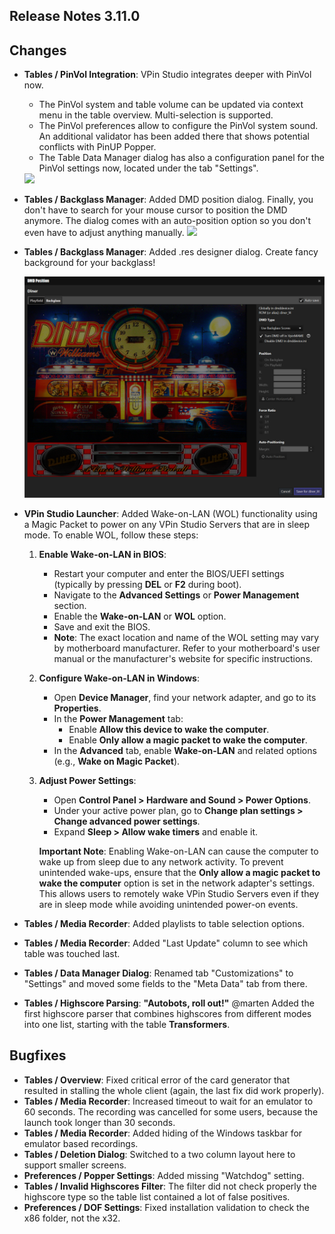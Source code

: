 ## Release Notes 3.11.0

## Changes
 
- **Tables / PinVol Integration**: VPin Studio integrates deeper with PinVol now.
  - The PinVol system and table volume can be updated via context menu in the table overview. Multi-selection is supported.
  - The PinVol preferences allow to configure the PinVol system sound. An additional validator has been added there that shows potential conflicts with PinUP Popper.
  - The Table Data Manager dialog has also a configuration panel for the PinVol settings now, located under the tab "Settings".  
  <img src="https://raw.githubusercontent.com/syd711/vpin-studio/main/documentation/tables/pinvol-dialog.png" width="500" />

- **Tables / Backglass Manager**: Added DMD position dialog. Finally, you don't have to search for your mouse cursor to position the DMD anymore. The dialog comes with an auto-position option so you don't even have to adjust anything manually.
  <img src="https://raw.githubusercontent.com/syd711/vpin-studio/main/documentation/tables/pinvol-dialog.png" width="500" />

- **Tables / Backglass Manager**: Added .res designer dialog. Create fancy background for your backglass!

    <img src="https://raw.githubusercontent.com/syd711/vpin-studio/main/documentation/tables/dmd-positioner.png" width="600" />

- **VPin Studio Launcher**: Added Wake-on-LAN (WOL) functionality using a Magic Packet to power on any VPin Studio Servers that are in sleep mode. To enable WOL, follow these steps:
  1. **Enable Wake-on-LAN in BIOS**:
     - Restart your computer and enter the BIOS/UEFI settings (typically by pressing **DEL** or **F2** during boot).
     - Navigate to the **Advanced Settings** or **Power Management** section.
     - Enable the **Wake-on-LAN** or **WOL** option.
     - Save and exit the BIOS.
     - **Note**: The exact location and name of the WOL setting may vary by motherboard manufacturer. Refer to your motherboard's user manual or the manufacturer's website for specific instructions.
  2. **Configure Wake-on-LAN in Windows**:
     - Open **Device Manager**, find your network adapter, and go to its **Properties**.
     - In the **Power Management** tab:
       - Enable **Allow this device to wake the computer**.
       - Enable **Only allow a magic packet to wake the computer**.
     - In the **Advanced** tab, enable **Wake-on-LAN** and related options (e.g., **Wake on Magic Packet**).
  3. **Adjust Power Settings**:
     - Open **Control Panel > Hardware and Sound > Power Options**.
     - Under your active power plan, go to **Change plan settings > Change advanced power settings**.
     - Expand **Sleep > Allow wake timers** and enable it.

     **Important Note**: Enabling Wake-on-LAN can cause the computer to wake up from sleep due to any network activity. To prevent unintended wake-ups, ensure that the **Only allow a magic packet to wake the computer** option is set in the network adapter's settings. This allows users to remotely wake VPin Studio Servers even if they are in sleep mode while avoiding unintended power-on events.


- **Tables / Media Recorder**: Added playlists to table selection options.
- **Tables / Media Recorder**: Added "Last Update" column to see which table was touched last.
- **Tables / Data Manager Dialog**: Renamed tab "Customizations" to "Settings" and moved some fields to the "Meta Data" tab from there.
- **Tables / Highscore Parsing**: **"Autobots, roll out!"** @marten Added the first highscore parser that combines highscores from different modes into one list, starting with the table **Transformers**.
 
## Bugfixes

- **Tables / Overview**: Fixed critical error of the card generator that resulted in stalling the whole client (again, the last fix did work properly).
- **Tables / Media Recorder**: Increased timeout to wait for an emulator to 60 seconds. The recording was cancelled for some users, because the launch took longer than 30 seconds. 
- **Tables / Media Recorder**: Added hiding of the Windows taskbar for emulator based recordings.
- **Tables / Deletion Dialog**: Switched to a two column layout here to support smaller screens.
- **Preferences / Popper Settings**: Added missing "Watchdog" setting.
- **Tables / Invalid Highscores Filter**: The filter did not check properly the highscore type so the table list contained a lot of false positives.
- **Preferences / DOF Settings**: Fixed installation validation to check the x86 folder, not the x32.